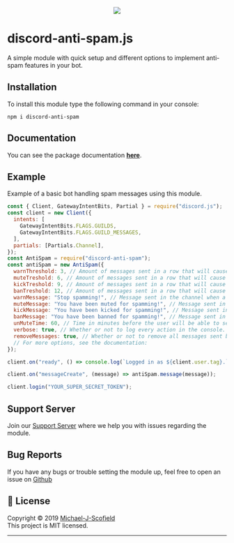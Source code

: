 <p align="center"><a href="https://nodei.co/npm/discord-anti-spam/"><img src="https://nodei.co/npm/discord-anti-spam.png"></a></p>

# discord-anti-spam.js

A simple module with quick setup and different options to implement anti-spam features in your bot.

## Installation

To install this module type the following command in your console:

```
npm i discord-anti-spam
```

## Documentation

You can see the package documentation [**here**](https://discord-anti-spam.js.org).

## Example

Example of a basic bot handling spam messages using this module.

```js
const { Client, GatewayIntentBits, Partial } = require("discord.js");
const client = new Client({
  intents: [
    GatewayIntentBits.FLAGS.GUILDS,
    GatewayIntentBits.FLAGS.GUILD_MESSAGES,
  ],
  partials: [Partials.Channel],
});
const AntiSpam = require("discord-anti-spam");
const antiSpam = new AntiSpam({
  warnThreshold: 3, // Amount of messages sent in a row that will cause a warning.
  muteTreshold: 6, // Amount of messages sent in a row that will cause a mute.
  kickTreshold: 9, // Amount of messages sent in a row that will cause a kick.
  banTreshold: 12, // Amount of messages sent in a row that will cause a ban.
  warnMessage: "Stop spamming!", // Message sent in the channel when a user is warned.
  muteMessage: "You have been muted for spamming!", // Message sent in the channel when a user is muted.
  kickMessage: "You have been kicked for spamming!", // Message sent in the channel when a user is kicked.
  banMessage: "You have been banned for spamming!", // Message sent in the channel when a user is banned.
  unMuteTime: 60, // Time in minutes before the user will be able to send messages again.
  verbose: true, // Whether or not to log every action in the console.
  removeMessages: true, // Whether or not to remove all messages sent by the user.
  // For more options, see the documentation:
});

client.on("ready", () => console.log(`Logged in as ${client.user.tag}.`));

client.on("messageCreate", (message) => antiSpam.message(message));

client.login("YOUR_SUPER_SECRET_TOKEN");
```

## Support Server

Join our [Support Server](https://discord.gg/KQgDfGr) where we help you with issues regarding the module.

## Bug Reports

If you have any bugs or trouble setting the module up, feel free to open an issue on [Github](https://github.com/Michael-J-Scofield/discord-anti-spam)

## 📝 License

Copyright © 2019 [Michael-J-Scofield](https://github.com/Michael-J-Scofield)<br />
This project is MIT licensed.

---
